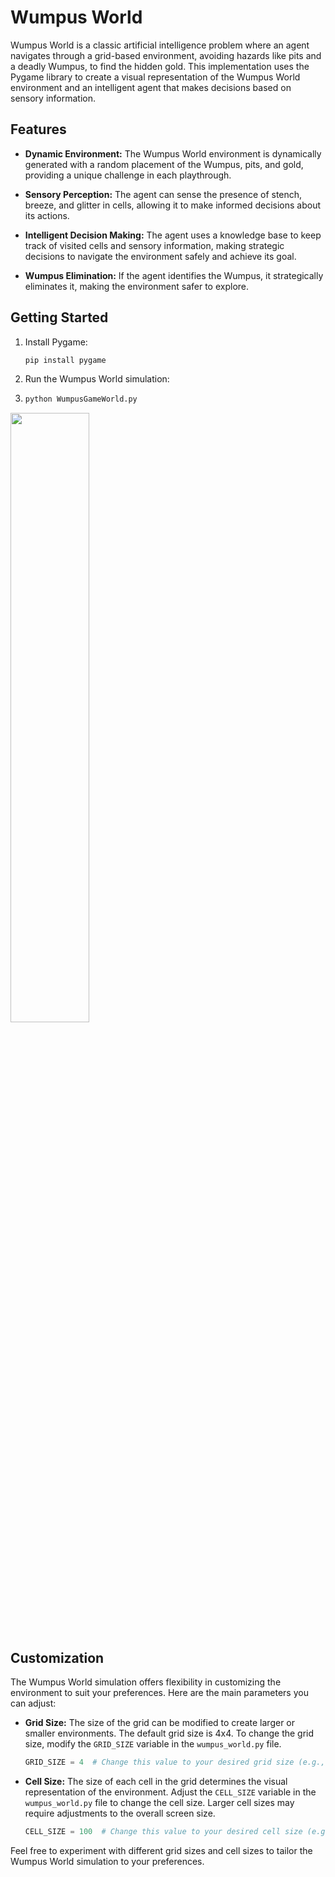 # Wumpus World

Wumpus World is a classic artificial intelligence problem where an agent navigates through a grid-based environment, avoiding hazards like pits and a deadly Wumpus, to find the hidden gold. This implementation uses the Pygame library to create a visual representation of the Wumpus World environment and an intelligent agent that makes decisions based on sensory information.

## Features

- **Dynamic Environment:** The Wumpus World environment is dynamically generated with a random placement of the Wumpus, pits, and gold, providing a unique challenge in each playthrough.

- **Sensory Perception:** The agent can sense the presence of stench, breeze, and glitter in cells, allowing it to make informed decisions about its actions.

- **Intelligent Decision Making:** The agent uses a knowledge base to keep track of visited cells and sensory information, making strategic decisions to navigate the environment safely and achieve its goal.

- **Wumpus Elimination:** If the agent identifies the Wumpus, it strategically eliminates it, making the environment safer to explore.

## Getting Started

1. Install Pygame:
   ```bash
   pip install pygame
2. Run the Wumpus World simulation:
3. ```bash
   python WumpusGameWorld.py

<img src="https://github.com/kzlca/knowledge-based-agent-AI-for-Wumpus-game-world/blob/main/Drawing.sketchpad.png" width="50%" height="50%">

## Customization

The Wumpus World simulation offers flexibility in customizing the environment to suit your preferences. Here are the main parameters you can adjust:

- **Grid Size:** The size of the grid can be modified to create larger or smaller environments. The default grid size is 4x4. To change the grid size, modify the `GRID_SIZE` variable in the `wumpus_world.py` file.

    ```python
    GRID_SIZE = 4  # Change this value to your desired grid size (e.g., GRID_SIZE = 6)
    ```

- **Cell Size:** The size of each cell in the grid determines the visual representation of the environment. Adjust the `CELL_SIZE` variable in the `wumpus_world.py` file to change the cell size. Larger cell sizes may require adjustments to the overall screen size.

    ```python
    CELL_SIZE = 100  # Change this value to your desired cell size (e.g., CELL_SIZE = 80)
    ```

Feel free to experiment with different grid sizes and cell sizes to tailor the Wumpus World simulation to your preferences.

